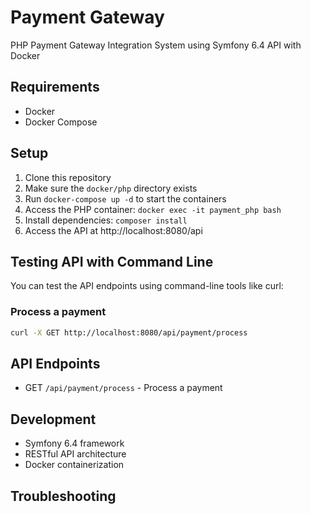 # Payment Gateway

PHP Payment Gateway Integration System using Symfony 6.4 API with Docker

## Requirements

- Docker
- Docker Compose

## Setup

1. Clone this repository
2. Make sure the `docker/php` directory exists
3. Run `docker-compose up -d` to start the containers
4. Access the PHP container: `docker exec -it payment_php bash`
5. Install dependencies: `composer install`
6. Access the API at http://localhost:8080/api

## Testing API with Command Line

You can test the API endpoints using command-line tools like curl:

### Process a payment
```bash
curl -X GET http://localhost:8080/api/payment/process
```

## API Endpoints

- GET `/api/payment/process` - Process a payment

## Development

- Symfony 6.4 framework
- RESTful API architecture
- Docker containerization

## Troubleshooting



